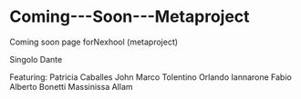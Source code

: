 # Coming---Soon---Metaproject
Coming soon page forNexhool (metaproject)

Singolo Dante

Featuring: 
Patricia Caballes
John Marco Tolentino
Orlando Iannarone
Fabio Alberto Bonetti
Massinissa Allam
